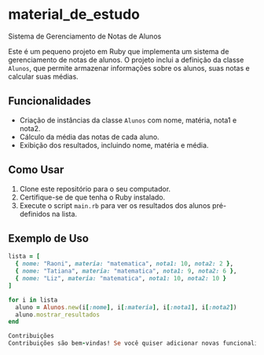 # material_de_estudo
Sistema de Gerenciamento de Notas de Alunos

Este é um pequeno projeto em Ruby que implementa um sistema de gerenciamento de notas de alunos. O projeto inclui a definição da classe `Alunos`, que permite armazenar informações sobre os alunos, suas notas e calcular suas médias.

## Funcionalidades

- Criação de instâncias da classe `Alunos` com nome, matéria, nota1 e nota2.
- Cálculo da média das notas de cada aluno.
- Exibição dos resultados, incluindo nome, matéria e média.

## Como Usar

1. Clone este repositório para o seu computador.
2. Certifique-se de que tenha o Ruby instalado.
3. Execute o script `main.rb` para ver os resultados dos alunos pré-definidos na lista.

## Exemplo de Uso

```ruby
lista = [
  { nome: "Raoni", materia: "matematica", nota1: 10, nota2: 2 },
  { nome: "Tatiana", materia: "matematica", nota1: 9, nota2: 6 },
  { nome: "Liz", materia: "matematica", nota1: 10, nota2: 10 }
]

for i in lista
  aluno = Alunos.new(i[:nome], i[:materia], i[:nota1], i[:nota2])
  aluno.mostrar_resultados
end

Contribuições
Contribuições são bem-vindas! Se você quiser adicionar novas funcionalidades, resolver problemas existentes ou melhorar o código de alguma forma, sinta-se à vontade para fazer um fork deste repositório e enviar um pull request.

